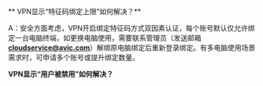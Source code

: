 ** VPN显示“特征码绑定上限”如何解决？**

A：安全方面考虑，VPN开启绑定特征码方式双因素认证，每个账号默认仅允许绑定一台电脑终端，如更换电脑使用，需要联系管理员（发送邮箱**cloudservice@avic.com**）解绑原电脑绑定后重新登录绑定。有多电脑使用场景需求时，可申请多个账号或提升绑定数量。

**VPN显示“用户被禁用”如何解决？**

